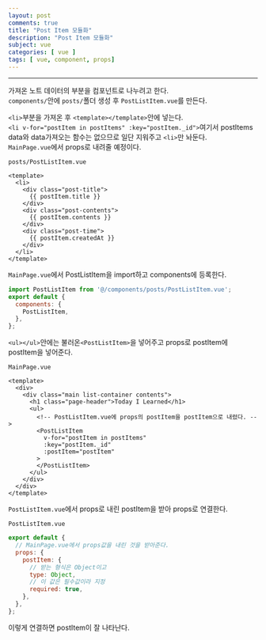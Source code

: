 ```yaml
---
layout: post
comments: true
title: "Post Item 모듈화"
description: "Post Item 모듈화"
subject: vue
categories: [ vue ]
tags: [ vue, component, props]
---
```


<hr>

가져온 노트 데이터의 부분을 컴포넌트로 나누려고 한다.  
`components/`안에 `posts/`폴더 생성 후 `PostListItem.vue`를 만든다.

`<li>`부분을 가져온 후 `<template></template>`안에 넣는다.  
`<li v-for="postItem in postItems" :key="postItem._id">`여기서 postItems data와 data가져오는 함수는 없으므로 일단 지워주고 `<li>`만 놔둔다.  
`MainPage.vue`에서 props로 내려줄 예정이다.

`posts/PostListItem.vue`
```vue
<template>
  <li>
    <div class="post-title">
      {{ postItem.title }}
    </div>
    <div class="post-contents">
      {{ postItem.contents }}
    </div>
    <div class="post-time">
      {{ postItem.createdAt }}
    </div>
  </li>
</template>
```

`MainPage.vue`에서 PostListItem을 import하고 components에 등록한다.

```javascript
import PostListItem from '@/components/posts/PostListItem.vue';
export default {
  components: {
    PostListItem,
  },
};
```

`<ul></ul>`안에는 불러온`<PostListItem>`을 넣어주고 props로 postItem에 postItem을 넣어준다.

`MainPage.vue`
```vue
<template>
  <div>
    <div class="main list-container contents">
      <h1 class="page-header">Today I Learned</h1>
      <ul>
        <!-- PostListItem.vue에 props의 postItem을 postItem으로 내렸다. -->
        <PostListItem
          v-for="postItem in postItems"
          :key="postItem._id"
          :postItem="postItem"
        >
        </PostListItem>
      </ul>
    </div>
  </div>
</template>
```

`PostListItem.vue`에서 props로 내린 postItem을 받아 props로 연결한다.

`PostListItem.vue`
```javascript
export default {
  // MainPage.vue에서 props값을 내린 것을 받아준다.
  props: {
    postItem: {
      // 받는 형식은 Object이고
      type: Object,
      // 이 값은 필수값이라 지정
      required: true,
    },
  },
};
```

이렇게 연결하면 postItem이 잘 나타난다.